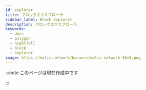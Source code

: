 ```yaml
---
id: explorer
title: ブロックエクスプローラ
sidebar_label: Block Explorer
description: ブロックエクスプローラ
keywords:
  - docs
  - polygon
  - nightfall
  - block
  - explorer
image: https://matic.network/banners/matic-network-16x9.png
---
```


:::note このページは現在作成中です

:::



